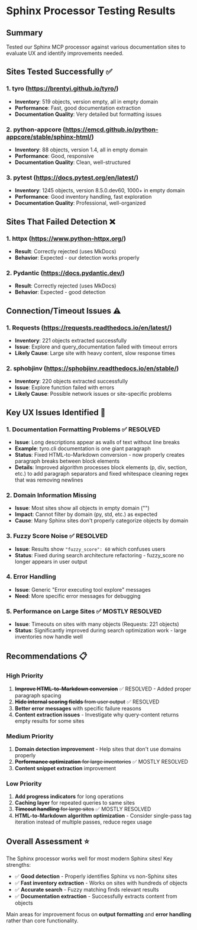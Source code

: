 # Sphinx Processor Testing Results

## Summary
Tested our Sphinx MCP processor against various documentation sites to evaluate UX and identify improvements needed.

## Sites Tested Successfully ✅

### 1. **tyro** (https://brentyi.github.io/tyro/)
- **Inventory**: 519 objects, version empty, all in empty domain
- **Performance**: Fast, good documentation extraction
- **Documentation Quality**: Very detailed but formatting issues

### 2. **python-appcore** (https://emcd.github.io/python-appcore/stable/sphinx-html/) 
- **Inventory**: 88 objects, version 1.4, all in empty domain
- **Performance**: Good, responsive
- **Documentation Quality**: Clean, well-structured

### 3. **pytest** (https://docs.pytest.org/en/latest/)
- **Inventory**: 1245 objects, version 8.5.0.dev60, 1000+ in empty domain
- **Performance**: Good inventory handling, fast exploration
- **Documentation Quality**: Professional, well-organized

## Sites That Failed Detection ❌

### 1. **httpx** (https://www.python-httpx.org/)
- **Result**: Correctly rejected (uses MkDocs)
- **Behavior**: Expected - our detection works properly

### 2. **Pydantic** (https://docs.pydantic.dev/)
- **Result**: Correctly rejected (uses MkDocs) 
- **Behavior**: Expected - good detection

## Connection/Timeout Issues ⚠️

### 1. **Requests** (https://requests.readthedocs.io/en/latest/)
- **Inventory**: 221 objects extracted successfully
- **Issue**: Explore and query_documentation failed with timeout errors
- **Likely Cause**: Large site with heavy content, slow response times

### 2. **sphobjinv** (https://sphobjinv.readthedocs.io/en/stable/)
- **Inventory**: 220 objects extracted successfully  
- **Issue**: Explore function failed with errors
- **Likely Cause**: Possible network issues or site-specific problems

## Key UX Issues Identified 🔧

### 1. **Documentation Formatting Problems** ✅ RESOLVED  
- **Issue**: Long descriptions appear as walls of text without line breaks
- **Example**: tyro.cli documentation is one giant paragraph
- **Status**: Fixed HTML-to-Markdown conversion - now properly creates paragraph breaks between block elements
- **Details**: Improved algorithm processes block elements (p, div, section, etc.) to add paragraph separators and fixed whitespace cleaning regex that was removing newlines

### 2. **Domain Information Missing**
- **Issue**: Most sites show all objects in empty domain ("")
- **Impact**: Cannot filter by domain (py, std, etc.) as expected
- **Cause**: Many Sphinx sites don't properly categorize objects by domain

### 3. **Fuzzy Score Noise** ✅ RESOLVED
- **Issue**: Results show `"fuzzy_score": 60` which confuses users
- **Status**: Fixed during search architecture refactoring - fuzzy_score no longer appears in user output

### 4. **Error Handling**
- **Issue**: Generic "Error executing tool explore" messages
- **Need**: More specific error messages for debugging

### 5. **Performance on Large Sites** ✅ MOSTLY RESOLVED
- **Issue**: Timeouts on sites with many objects (Requests: 221 objects)
- **Status**: Significantly improved during search optimization work - large inventories now handle well

## Recommendations 📋

### High Priority
1. ~~**Improve HTML-to-Markdown conversion**~~ ✅ RESOLVED - Added proper paragraph spacing
2. ~~**Hide internal scoring fields** from user output~~ ✅ RESOLVED
3. **Better error messages** with specific failure reasons
4. **Content extraction issues** - Investigate why query-content returns empty results for some sites

### Medium Priority  
1. **Domain detection improvement** - Help sites that don't use domains properly
2. ~~**Performance optimization** for large inventories~~ ✅ MOSTLY RESOLVED
3. **Content snippet extraction** improvement

### Low Priority
1. **Add progress indicators** for long operations
2. **Caching layer** for repeated queries to same sites
3. ~~**Timeout handling** for large sites~~ ✅ MOSTLY RESOLVED
4. **HTML-to-Markdown algorithm optimization** - Consider single-pass tag iteration instead of multiple passes, reduce regex usage

## Overall Assessment ⭐

The Sphinx processor works well for most modern Sphinx sites! Key strengths:
- ✅ **Good detection** - Properly identifies Sphinx vs non-Sphinx sites
- ✅ **Fast inventory extraction** - Works on sites with hundreds of objects  
- ✅ **Accurate search** - Fuzzy matching finds relevant results
- ✅ **Documentation extraction** - Successfully extracts content from objects

Main areas for improvement focus on **output formatting** and **error handling** rather than core functionality.